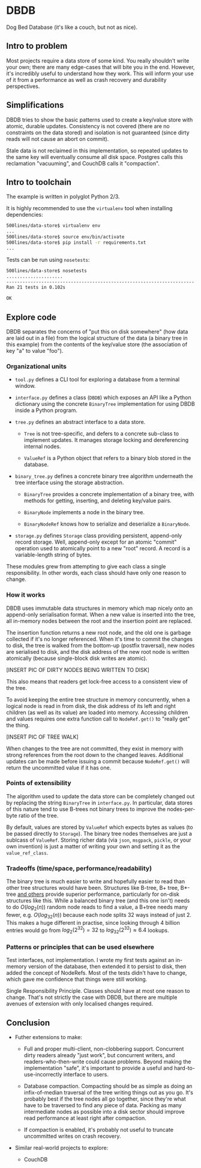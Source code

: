 DBDB
====

Dog Bed Database (it's like a couch, but not as nice).


Intro to problem
----------------

Most projects require a data store of some kind.
You really shouldn't write your own;
there are many edge-cases that will bite you in the end.
However,
it's incredibly useful to understand
how they work.
This will inform your use of it
from a performance
as well as crash recovery
and durability perspectives.


Simplifications
---------------

DBDB tries to show the basic patterns used
to create a key/value store
with atomic, durable updates.
Consistency is not covered
(there are no constraints on the data stored)
and isolation is not guaranteed
(since dirty reads will not cause an abort on commit).

Stale data is not reclaimed in this implementation,
so repeated updates to the same key
will eventually consume all disk space.
Postgres calls this reclamation "vacuuming",
and CouchDB calls it "compaction".


Intro to toolchain
------------------

The example is written in polyglot Python 2/3.

It is highly recommended to use the ``virtualenv`` tool
when installing dependencies:

```bash
500lines/data-store$ virtualenv env
...
500lines/data-store$ source env/bin/activate
500lines/data-store$ pip install -r requirements.txt
...
```

Tests can be run using ``nosetests``:

```bash
500lines/data-store$ nosetests
.....................
----------------------------------------------------------------------
Ran 21 tests in 0.102s

OK

```


Explore code
------------

DBDB separates the concerns of "put this on disk somewhere"
(how data are laid out in a file)
from the logical structure of the data
(a binary tree in this example)
from the contents of the key/value store
(the association of key "a" to value "foo").


### Organizational units

* ``tool.py`` defines
    a CLI tool
    for exploring a database
    from a terminal window.

* ``interface.py`` defines
    a class (``DBDB``)
    which exposes an API
    like a Python dictionary
    using the concrete ``BinaryTree`` implementation
    for using DBDB inside a Python program.

* ``tree.py`` defines
    an abstract interface to a data store.

    - ``Tree`` is not tree-specific,
        and defers to a concrete sub-class to implement updates.
        It manages storage locking and dereferencing internal nodes.

    - ``ValueRef`` is a Python object that refers to
        a binary blob stored in the database.

* ``binary_tree.py`` defines
    a concrete binary tree algorithm
    underneath the tree interface
    using the storage abstraction.

    - ``BinaryTree`` provides a concrete implementation
        of a binary tree, with methods for
        getting, inserting, and deleting key/value pairs.

    - ``BinaryNode`` implements a node in the binary tree.

    - ``BinaryNodeRef`` knows how to serialize and deserialize
        a ``BinaryNode``.

* ``storage.py`` defines ``Storage`` class
    providing persistent, append-only record storage.
    Well, append-only except for an atomic "commit" operation
    used to atomically point to a new "root" record.
    A record is a variable-length string of bytes.

These modules grew from attempting
to give each class a single responsibility.
In other words,
each class should have only one reason to change.


### How it works

DBDB uses immutable data structures in memory
which map nicely onto an append-only serialisation format.
When a new value is inserted into the tree,
all in-memory nodes between the root and the insertion point
are replaced.

The insertion function returns a new root node,
and the old one is garbage collected if it's no longer referenced.
When it's time to commit the changes to disk,
the tree is walked from the bottom-up
(postfix traversal),
new nodes are serialised to disk,
and the disk address of the new root node is written atomically
(because single-block disk writes are atomic).

[INSERT PIC OF DIRTY NODES BEING WRITTEN TO DISK]

This also means that readers get lock-free access to a consistent view of the tree.

To avoid keeping the entire tree structure in memory concurrently,
when a logical node is read in from disk,
the disk address of its left and right children
(as well as its value)
are loaded into memory.
Accessing children and values
requires one extra function call to `NodeRef.get()`
to "really get" the thing.

[INSERT PIC OF TREE WALK]

When changes to the tree are not committed,
they exist in memory
with strong references from the root down to the changed leaves.
Additional updates can be made before issuing a commit
because `NodeRef.get()` will return the uncommitted value if it has one.


### Points of extensibility

The algorithm used to update the data store
can be completely changed out
by replacing the string ``BinaryTree`` in ``interface.py``.
In particular,
data stores of this nature tend to use B-trees
not binary trees
to improve the nodes-per-byte ratio
of the tree.

By default, values are stored by ``ValueRef``
which expects bytes as values
(to be passed directly to ``Storage``).
The binary tree nodes themselves
are just a sublcass of ``ValueRef``.
Storing richer data
(via ``json``, ``msgpack``, ``pickle``, or your own invention)
is just a matter of writing your own
and setting it as the ``value_ref_class``.


### Tradeoffs (time/space, performance/readability)

The binary tree is much easier to write
and hopefully easier to read
than other tree structures would have been.
Structures like B-tree, B+ tree, B\*-tree
[and others](http://en.wikipedia.org/wiki/Tree_%28data_structure%29)
provide superior performance,
particularly for on-disk structures like this.
While a balanced binary tree
(and this one isn't)
needs to do $O(log_2(n))$ random node reads to find a value,
a B+tree needs many fewer, e.g. $O(log_32(n))$
because each node splits 32 ways instead of just 2.
This makes a huge different in practise,
since looking through 4 billion entries would go from
$log_2(2^32) = 32$ to $log_32(2^32) \approx 6.4$ lookups.


### Patterns or principles that can be used elsewhere

Test interfaces, not implementation.
I wrote my first tests against an in-memory version of the database,
then extended it to persist to disk,
then added the concept of NodeRefs.
Most of the tests didn't have to change,
which gave me confidence that things were still working.

Single Responsibility Principle.
Classes should have at most one reason to change.
That's not strictly the case with DBDB,
but there are multiple avenues of extension
with only localised changes required.


Conclusion
----------

* Futher extensions to make:

    - Full and proper multi-client, non-clobbering support.
        Concurrent dirty readers already "just work",
        but concurrent writers,
        and readers-who-then-write
        could cause problems.
        Beyond making the implementation "safe",
        it's important to provide a useful
        and hard-to-use-incorrectly
        interface to users.

    - Database compaction.
        Compacting should be as simple as
        doing an infix-of-median traversal of the tree
        writing things out as you go.
        It's probably best if the tree nodes all go together,
        since they're what have to be traversed
        to find any piece of data.
        Packing as many intermediate nodes as possible
        into a disk sector
        should improve read performance
        at least right after compaction.

    - If compaction is enabled,
        it's probably not useful to truncate uncommitted writes
        on crash recovery.

   
* Similar real-world projects to explore:

    - CouchDB
